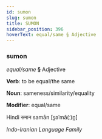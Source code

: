 ```yaml
---
id: sumon
slug: sumon
title: SUMON
sidebar_position: 396
hoverText: equal/same § Adjective
---
```


### sumon

*equal/same* **§** Adjective

**Verb**: to be equal/the same

**Noun**: sameness/similarity/equality

**Modifier**: equal/same

Hindi समान samān [s̪əˈmã(ː)n̪]

*Indo-Iranian Language Family*